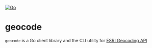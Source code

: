 [![Go](https://github.com/qba73/geocode/actions/workflows/go.yml/badge.svg?branch=main)](https://github.com/qba73/geocode/actions/workflows/go.yml)

# geocode

```geocode``` is a Go client library and the CLI utility for [ESRI Geocoding API](https://developers.arcgis.com/documentation/mapping-apis-and-services/search/)
